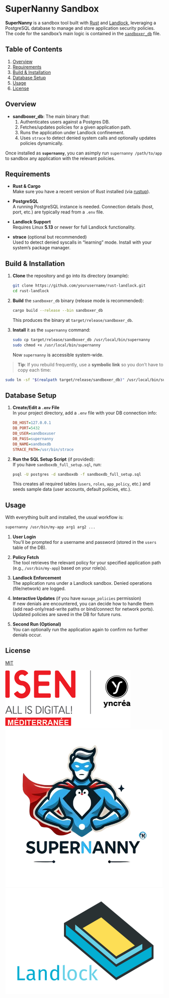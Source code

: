 # SuperNanny Sandbox

**SuperNanny** is a sandbox tool built with [Rust](https://www.rust-lang.org/) and [Landlock](https://docs.kernel.org/userspace-api/landlock.html), leveraging a PostgreSQL database to manage and store application security policies. The code for the sandbox’s main logic is contained in the [`sandboxer_db`](../src/bin/sandboxer_db.rs) file.

## Table of Contents

1. [Overview](#overview)
2. [Requirements](#requirements)
3. [Build & Installation](#build--installation)
4. [Database Setup](#database-setup)
5. [Usage](#usage)
6. [License](#license)

## Overview

- **sandboxer_db**: The main binary that:
  1. Authenticates users against a Postgres DB.
  2. Fetches/updates policies for a given application path.
  3. Runs the application under Landlock confinement.
  4. Uses `strace` to detect denied system calls and optionally updates policies dynamically.

Once installed as **`supernanny`**, you can asimply run `supernanny /path/to/app` to sandbox any application with the relevant policies.

## Requirements

- **Rust & Cargo**  
  Make sure you have a recent version of Rust installed (via [rustup](https://rustup.rs/)).

- **PostgreSQL**  
  A running PostgreSQL instance is needed. Connection details (host, port, etc.) are typically read from a `.env` file.

- **Landlock Support**  
  Requires Linux **5.13** or newer for full Landlock functionality.

- **strace** (optional but recommended)  
  Used to detect denied syscalls in “learning” mode. Install with your system’s package manager.

## Build & Installation

1. **Clone** the repository and go into its directory (example):

   ```bash
   git clone https://github.com/yourusername/rust-landlock.git
   cd rust-landlock
   ```

2. **Build** the `sandboxer_db` binary (release mode is recommended):

   ```bash
   cargo build --release --bin sandboxer_db
   ```

   This produces the binary at `target/release/sandboxer_db`.

3. **Install** it as the `supernanny` command:

   ```bash
   sudo cp target/release/sandboxer_db /usr/local/bin/supernanny
   sudo chmod +x /usr/local/bin/supernanny
   ```

   Now `supernanny` is accessible system-wide.

> **Tip**: If you rebuild frequently, use a **symbolic link** so you don’t have to copy each time:

```bash
sudo ln -sf "$(realpath target/release/sandboxer_db)" /usr/local/bin/supernanny
```

## Database Setup

1. **Create/Edit a `.env` File**  
   In your project directory, add a `.env` file with your DB connection info:

   ```ini
   DB_HOST=127.0.0.1
   DB_PORT=5432
   DB_USER=sandboxuser
   DB_PASS=supernanny
   DB_NAME=sandboxdb
   STRACE_PATH=/usr/bin/strace
   ```

2. **Run the SQL Setup Script** (if provided):  
   If you have `sandboxdb_full_setup.sql`, run:

   ```bash
   psql -U postgres -d sandboxdb -f sandboxdb_full_setup.sql
   ```

   This creates all required tables (`users`, `roles`, `app_policy`, etc.) and seeds sample data (user accounts, default policies, etc.).

## Usage

With everything built and installed, the usual workflow is:

```bash
supernanny /usr/bin/my-app arg1 arg2 ...
```

1. **User Login**  
   You’ll be prompted for a username and password (stored in the `users` table of the DB).

2. **Policy Fetch**  
   The tool retrieves the relevant policy for your specified application path (e.g., `/usr/bin/my-app`) based on your role(s).

3. **Landlock Enforcement**  
   The application runs under a Landlock sandbox. Denied operations (file/network) are logged.

4. **Interactive Updates** (if you have `manage_policies` permission)  
   If new denials are encountered, you can decide how to handle them (add read-only/read-write paths or bind/connect for network ports). Updated policies are saved in the DB for future runs.

5. **Second Run (Optional)**  
   You can optionally run the application again to confirm no further denials occur.

## License

[MIT](https://choosealicense.com/licenses/mit/)

![ISEN Logo](./images/logo_isen.png)
![SuperNanny Logo](./images/logo_supernanny.png)
![Landlock Logo](./images/landlock.svg)
